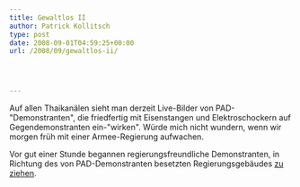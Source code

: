 ```yaml
---
title: Gewaltlos II
author: Patrick Kollitsch
type: post
date: 2008-09-01T04:59:25+00:00
url: /2008/09/gewaltlos-ii/




---
```

Auf allen Thaikanälen sieht man derzeit Live-Bilder von <span class="caps">PAD</span>-"Demonstranten", die friedfertig mit Eisenstangen und Elektroschockern auf Gegendemonstranten ein-"wirken". Würde mich nicht wundern, wenn wir morgen früh mit einer Armee-Regierung aufwachen.

Vor gut einer Stunde begannen regierungsfreundliche Demonstranten, in Richtung des von <span class="caps">PAD</span>-Demonstranten besetzten Regierungsgeb&auml;udes [zu ziehen][1].

 [1]: http://www.nationmultimedia.com/breakingnews/read.php?newsid=30082235